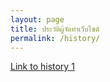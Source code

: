 ```yaml
---
layout: page
title: ประวัติผู้จัดทำเว็บไซต์
permalink: /history/
---
```

[Link to history 1](/history1/)
